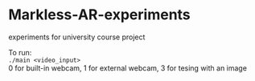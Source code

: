 # Markless-AR-experiments
experiments for university course project  

To run:  
`./main <video_input>`  
0 for built-in webcam, 1 for external webcam, 3 for tesing with an image  
